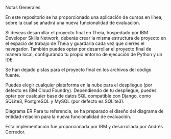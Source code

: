 
Notas Generales

En este repositorio se ha proporcionado una aplicación de cursos en línea, sobre la cual se añadirá una nueva funcionalidad de evaluación.

Si deseas desarrollar el proyecto final en Theia, hospedado por IBM Developer Skills Network, deberás crear la misma estructura de proyecto en el espacio de trabajo de Theia y guardarla cada vez que cierres el navegador.
También puedes optar por desarrollar el proyecto final de manera local, configurando tu propio entorno de ejecución de Python y un IDE.

Se han dejado pistas para el proyecto final en los archivos del código fuente.

Puedes elegir cualquier plataforma en la nube para el despliegue (por defecto es IBM Cloud Foundry). Dependiendo de tu despliegue, puedes optar por cualquier base de datos SQL compatible con Django, como SQLite3, PostgreSQL y MySQL (por defecto es SQLite3).

Diagrama ER
Para tu referencia, se ha preparado el diseño del diagrama de entidad-relación para la nueva funcionalidad de evaluación.

Esta implementación fue proporcionada por IBM y desarrollada por Andrés Corredor.